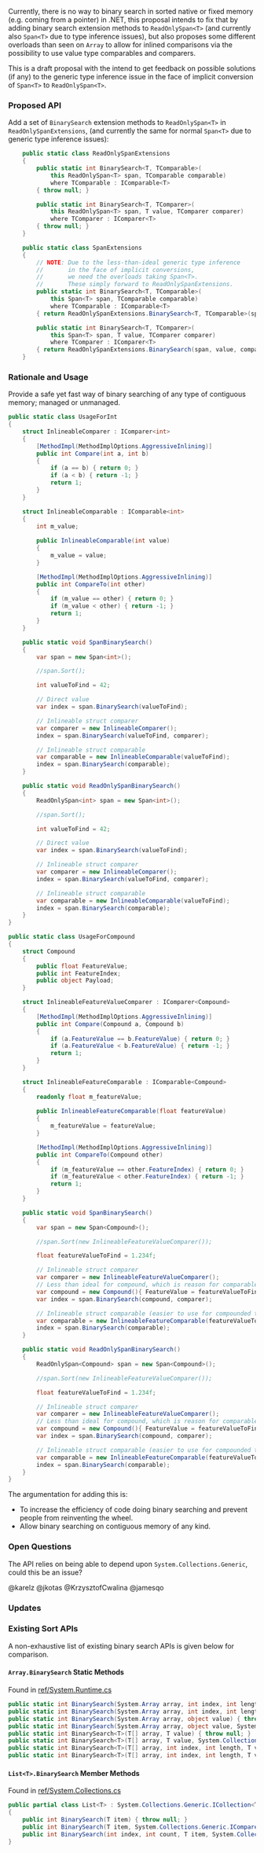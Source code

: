 Currently, there is no way to binary search in sorted native or fixed memory (e.g. coming from a pointer) in .NET, this proposal intends to fix that by adding binary search extension methods to `ReadOnlySpan<T>` (and currently also `Span<T>` due to type inference issues), but also proposes some different overloads than seen on `Array` to allow for inlined comparisons via the possibility to use value type comparables and comparers.

This is a draft proposal with the intend to get feedback on possible solutions (if any) to the generic type inference issue in the face of implicit conversion of `Span<T>` to `ReadOnlySpan<T>`.

### Proposed API
Add a set of `BinarySearch` extension methods to `ReadOnlySpan<T>` in `ReadOnlySpanExtensions`, 
(and currently the same for normal `Span<T>` due to generic type inference issues):
```csharp
    public static class ReadOnlySpanExtensions
    {
        public static int BinarySearch<T, TComparable>(
            this ReadOnlySpan<T> span, TComparable comparable) 
            where TComparable : IComparable<T> 
        { throw null; }

        public static int BinarySearch<T, TComparer>(
            this ReadOnlySpan<T> span, T value, TComparer comparer) 
            where TComparer : IComparer<T>
        { throw null; }
    }

    public static class SpanExtensions
    {
        // NOTE: Due to the less-than-ideal generic type inference 
        //       in the face of implicit conversions,
        //       we need the overloads taking Span<T>. 
        //       These simply forward to ReadOnlySpanExtensions.
        public static int BinarySearch<T, TComparable>(
            this Span<T> span, TComparable comparable) 
            where TComparable : IComparable<T> 
        { return ReadOnlySpanExtensions.BinarySearch<T, TComparable>(span, comparable); }

        public static int BinarySearch<T, TComparer>(
            this Span<T> span, T value, TComparer comparer) 
            where TComparer : IComparer<T>
        { return ReadOnlySpanExtensions.BinarySearch(span, value, comparer); }
    }
```

### Rationale and Usage
Provide a safe yet fast way of binary searching of any type of contiguous memory; managed or unmanaged.

```csharp
public static class UsageForInt
{
    struct InlineableComparer : IComparer<int>
    {
        [MethodImpl(MethodImplOptions.AggressiveInlining)]
        public int Compare(int a, int b)
        {
            if (a == b) { return 0; }
            if (a < b) { return -1; }
            return 1;
        }
    }

    struct InlineableComparable : IComparable<int>
    {
        int m_value;
        
        public InlineableComparable(int value)
        {
            m_value = value;
        }

        [MethodImpl(MethodImplOptions.AggressiveInlining)]
        public int CompareTo(int other)
        {
            if (m_value == other) { return 0; }
            if (m_value < other) { return -1; }
            return 1;
        }
    }

    public static void SpanBinarySearch()
    {
        var span = new Span<int>();

        //span.Sort();

        int valueToFind = 42;

        // Direct value
        var index = span.BinarySearch(valueToFind);

        // Inlineable struct comparer
        var comparer = new InlineableComparer();
        index = span.BinarySearch(valueToFind, comparer);

        // Inlineable struct comparable
        var comparable = new InlineableComparable(valueToFind);
        index = span.BinarySearch(comparable);
    }

    public static void ReadOnlySpanBinarySearch()
    {
        ReadOnlySpan<int> span = new Span<int>();

        //span.Sort();

        int valueToFind = 42;

        // Direct value
        var index = span.BinarySearch(valueToFind);

        // Inlineable struct comparer
        var comparer = new InlineableComparer();
        index = span.BinarySearch(valueToFind, comparer);

        // Inlineable struct comparable
        var comparable = new InlineableComparable(valueToFind);
        index = span.BinarySearch(comparable);
    }
}

public static class UsageForCompound
{
    struct Compound
    {
        public float FeatureValue;
        public int FeatureIndex;
        public object Payload;
    }

    struct InlineableFeatureValueComparer : IComparer<Compound>
    {
        [MethodImpl(MethodImplOptions.AggressiveInlining)]
        public int Compare(Compound a, Compound b)
        {
            if (a.FeatureValue == b.FeatureValue) { return 0; }
            if (a.FeatureValue < b.FeatureValue) { return -1; }
            return 1;
        }
    }

    struct InlineableFeatureComparable : IComparable<Compound>
    {
        readonly float m_featureValue;
        
        public InlineableFeatureComparable(float featureValue)
        {
            m_featureValue = featureValue;
        }

        [MethodImpl(MethodImplOptions.AggressiveInlining)]
        public int CompareTo(Compound other)
        {
            if (m_featureValue == other.FeatureIndex) { return 0; }
            if (m_featureValue < other.FeatureIndex) { return -1; }
            return 1;
        }
    }

    public static void SpanBinarySearch()
    {
        var span = new Span<Compound>();

        //span.Sort(new InlineableFeatureValueComparer());

        float featureValueToFind = 1.234f;

        // Inlineable struct comparer
        var comparer = new InlineableFeatureValueComparer();
        // Less than ideal for compound, which is reason for comparable overload
        var compound = new Compound(){ FeatureValue = featureValueToFind };
        var index = span.BinarySearch(compound, comparer);

        // Inlineable struct comparable (easier to use for compounded type)
        var comparable = new InlineableFeatureComparable(featureValueToFind);
        index = span.BinarySearch(comparable);
    }

    public static void ReadOnlySpanBinarySearch()
    {
        ReadOnlySpan<Compound> span = new Span<Compound>();

        //span.Sort(new InlineableFeatureValueComparer());

        float featureValueToFind = 1.234f;

        // Inlineable struct comparer
        var comparer = new InlineableFeatureValueComparer();
        // Less than ideal for compound, which is reason for comparable overload
        var compound = new Compound(){ FeatureValue = featureValueToFind };
        var index = span.BinarySearch(compound, comparer);

        // Inlineable struct comparable (easier to use for compounded type)
        var comparable = new InlineableFeatureComparable(featureValueToFind);
        index = span.BinarySearch(comparable);
    }
}
```

The argumentation for adding this is:
 * To increase the efficiency of code doing binary searching and prevent people from reinventing the wheel.
 * Allow binary searching on contiguous memory of any kind.

### Open Questions
The API relies on being able to depend upon `System.Collections.Generic`, could this be an issue?

@karelz @jkotas @KrzysztofCwalina @jamesqo

### Updates


### Existing Sort APIs
A non-exhaustive list of existing binary search APIs is given below for comparison.

#### `Array.BinarySearch` Static Methods
Found in [ref/System.Runtime.cs](https://github.com/dotnet/corefx/blob/master/src/System.Runtime/ref/System.Runtime.cs)

```csharp
public static int BinarySearch(System.Array array, int index, int length, object value) { throw null; }
public static int BinarySearch(System.Array array, int index, int length, object value, System.Collections.IComparer comparer) { throw null; }
public static int BinarySearch(System.Array array, object value) { throw null; }
public static int BinarySearch(System.Array array, object value, System.Collections.IComparer comparer) { throw null; }
public static int BinarySearch<T>(T[] array, T value) { throw null; }
public static int BinarySearch<T>(T[] array, T value, System.Collections.Generic.IComparer<T> comparer) { throw null; }
public static int BinarySearch<T>(T[] array, int index, int length, T value) { throw null; }
public static int BinarySearch<T>(T[] array, int index, int length, T value, System.Collections.Generic.IComparer<T> comparer) { throw null; }
```

#### `List<T>.BinarySearch` Member Methods
Found in [ref/System.Collections.cs](https://github.com/dotnet/corefx/blob/master/src/System.Collections/ref/System.Collections.cs)

```csharp
public partial class List<T> : System.Collections.Generic.ICollection<T>, System.Collections.Generic.IEnumerable<T>, System.Collections.Generic.IList<T>, System.Collections.Generic.IReadOnlyCollection<T>, System.Collections.Generic.IReadOnlyList<T>, System.Collections.ICollection, System.Collections.IEnumerable, System.Collections.IList
{
    public int BinarySearch(T item) { throw null; }
    public int BinarySearch(T item, System.Collections.Generic.IComparer<T> comparer) { throw null; }
    public int BinarySearch(int index, int count, T item, System.Collections.Generic.IComparer<T> comparer) { throw null; }
}
```
